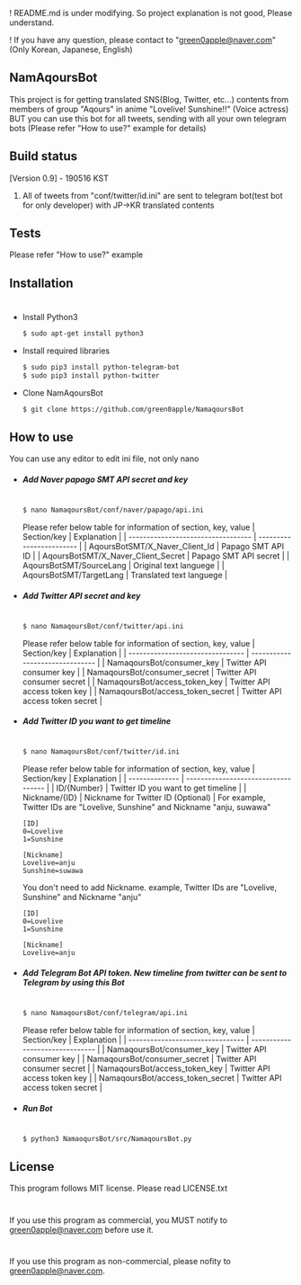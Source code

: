 ! README.md is under modifying. So project explanation is not good, Please understand.

! If you have any question, please contact to "green0apple@naver.com"(Only Korean, Japanese, English)


## NamAqoursBot
This project is for getting translated SNS(Blog, Twitter, etc...) contents from members of group "Aqours" in anime "Lovelive! Sunshine!!" (Voice actress)
BUT you can use this bot for all tweets, sending with all your own telegram bots (Please refer "How to use?" example for details)

## Build status
[Version 0.9] - 190516 KST
1. All of tweets from "conf/twitter/id.ini" are sent to telegram bot(test bot for only developer) with JP->KR translated contents

## Tests
Please refer "How to use?" example

## Installation
#
* Install Python3
    ```sh	
	$ sudo apt-get install python3
* Install required libraries 
    ```sh	
    $ sudo pip3 install python-telegram-bot
	$ sudo pip3 install python-twitter
* Clone NamAqoursBot
    ```sh
    $ git clone https://github.com/green0apple/NamaqoursBot
    ```
## How to use
You can use any editor to edit ini file, not only nano
* ##### Add Naver papago SMT API secret and key
    #
    ```sh
    $ nano NamaqoursBot/conf/naver/papago/api.ini
    ```
    Please refer below table for information of section, key, value
	| Section/key                        | Explanation              |
	| ---------------------------------- | ------------------------ |
	| AqoursBotSMT/X_Naver_Client_Id     | Papago SMT API ID        |
	| AqoursBotSMT/X_Naver_Client_Secret | Papago SMT API secret    |
	| AqoursBotSMT/SourceLang            | Original text languege   |
	| AqoursBotSMT/TargetLang            | Translated text languege |
* ##### Add Twitter API secret and key
    #
    ```sh
    $ nano NamaqoursBot/conf/twitter/api.ini
    ```
    Please refer below table for information of section, key, value
    | Section/key                      | Explanation                     |
    | -------------------------------- | ------------------------------- |
    | NamaqoursBot/consumer_key        | Twitter API consumer key        |
    | NamaqoursBot/consumer_secret     | Twitter API consumer secret     |
    | NamaqoursBot/access_token_key    | Twitter API access token key    |
    | NamaqoursBot/access_token_secret | Twitter API access token secret |
* ##### Add Twitter ID you want to get timeline
    #
    ```sh
    $ nano NamaqoursBot/conf/twitter/id.ini
    ```
    Please refer below table for information of section, key, value
    | Section/key    | Explanation                         |
    | -------------- | ----------------------------------- |
    | ID/{Number}    | Twitter ID you want to get timeline |
    | Nickname/{ID}  | Nickname for Twitter ID (Optional)  |
    For example, Twitter IDs are "Lovelive, Sunshine" and Nickname "anju, suwawa"
    ```
    [ID]
    0=Lovelive
    1=Sunshine
    
    [Nickname]
    Lovelive=anju
    Sunshine=suwawa
    ```
    You don't need to add Nickname.  example, Twitter IDs are "Lovelive, Sunshine" and Nickname "anju"
    ```
    [ID]
    0=Lovelive
    1=Sunshine
    
    [Nickname]
    Lovelive=anju
    ```
* #####  Add Telegram Bot API token. New timeline from twitter can be sent to Telegram by using this Bot
    #
    ```sh
    $ nano NamaqoursBot/conf/telegram/api.ini
    ```
    Please refer below table for information of section, key, value
    | Section/key                      | Explanation                     |
    | -------------------------------- | ------------------------------- |
    | NamaqoursBot/consumer_key        | Twitter API consumer key        |
    | NamaqoursBot/consumer_secret     | Twitter API consumer secret     |
    | NamaqoursBot/access_token_key    | Twitter API access token key    |
    | NamaqoursBot/access_token_secret | Twitter API access token secret |
* ##### Run Bot
    #
    ```sh
    $ python3 NamaoqursBot/src/NamaqoursBot.py
    ```

## License
This program follows MIT license. Please read LICENSE.txt
#
If you use this program as commercial, you MUST notify to green0apple@naver.com before use it.
#
If you use this program as non-commercial, please nofity to green0apple@naver.com.

